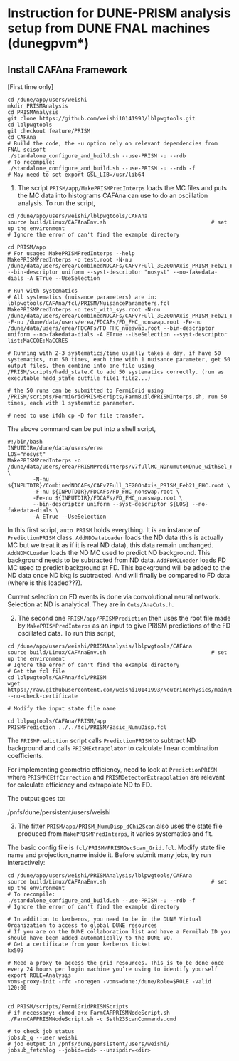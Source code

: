 # Instruction for DUNE-PRISM analysis setup from DUNE FNAL machines (dunegpvm*)


## Install CAFAna Framework

[First time only]

```
cd /dune/app/users/weishi
mkdir PRISMAnalysis
cd PRISMAnalysis
git clone https://github.com/weishi10141993/lblpwgtools.git
cd lblpwgtools
git checkout feature/PRISM
cd CAFAna
# Build the code, the -u option rely on relevant dependencies from FNAL scisoft
./standalone_configure_and_build.sh --use-PRISM -u --rdb
# To recompile:
./standalone_configure_and_build.sh --use-PRISM -u --rdb -f
# May need to set export GSL_LIB=/usr/lib64
```

1. The script ```PRISM/app/MakePRISMPredInterps``` loads the MC files and puts the MC data into histograms CAFAna can use to do an oscillation analysis. To run the script,

```
cd /dune/app/users/weishi/lblpwgtools/CAFAna
source build/Linux/CAFAnaEnv.sh                                 # set up the environment
# Ignore the error of can't find the example directory

cd PRISM/app
# For usage: MakePRISMPredInterps --help
MakePRISMPredInterps -o test.root -N-nu /dune/data/users/erea/CombinedNDCAFs/CAFv7Full_3E20OnAxis_PRISM_Feb21_FHC.root --bin-descriptor uniform --syst-descriptor "nosyst" --no-fakedata-dials -A ETrue --UseSelection

# Run with systematics
# All systematics (nuisance parameters) are in: lblpwgtools/CAFAna/fcl/PRISM/NuisanceParameters.fcl
MakePRISMPredInterps -o test_with_sys.root -N-nu /dune/data/users/erea/CombinedNDCAFs/CAFv7Full_3E20OnAxis_PRISM_Feb21_FHC.root -F-nu /dune/data/users/erea/FDCAFs/FD_FHC_nonswap.root -Fe-nu /dune/data/users/erea/FDCAFs/FD_FHC_nueswap.root --bin-descriptor uniform --no-fakedata-dials -A ETrue --UseSelection --syst-descriptor list:MaCCQE:MaCCRES

# Running with 2-3 systematics/time usually takes a day, if have 50 systematics, run 50 times, each time with 1 nuisance parameter, get 50 output files, then combine into one file using /PRISM/scripts/hadd_state.C to add 50 systematics correctly. (run as executable hadd_state outfile file1 file2...)

# the 50 runs can be submitted to FermiGrid using /PRISM/scripts/FermiGridPRISMScripts/FarmBuildPRISMInterps.sh, run 50 times, each with 1 systematic parameter.

# need to use ifdh cp -D for file transfer,
```

The above command can be put into a shell script,

```
#!/bin/bash
INPUTDIR=/dune/data/users/erea
LOS="nosyst"
MakePRISMPredInterps -o /dune/data/users/erea/PRISMPredInterps/v7fullMC_NDnumutoNDnue_withSel_noEhadVeto_20210811.root \
        -N-nu ${INPUTDIR}/CombinedNDCAFs/CAFv7Full_3E20OnAxis_PRISM_Feb21_FHC.root \
        -F-nu ${INPUTDIR}/FDCAFs/FD_FHC_nonswap.root \
        -Fe-nu ${INPUTDIR}/FDCAFs/FD_FHC_nueswap.root \
        --bin-descriptor uniform --syst-descriptor ${LOS} --no-fakedata-dials \
        -A ETrue --UseSelection
```

In this first script, ```auto PRISM``` holds everything. It is an instance of ```PredictionPRISM``` class. ```AddNDDataLoader``` loads the ND data (this is actually MC but we treat it as if it is real ND data), this data remain unchanged. ```AddNDMCLoader``` loads the ND MC used to predict ND background. This background needs to be subtracted from ND data. ```AddFDMCLoader``` loads FD MC used to predict background at FD. This background will be added to the ND data once ND bkg is subtracted. And will finally be compared to FD data (where is this loaded???).

Current selection on FD events is done via convolutional neural network. Selection at ND is analytical. They are in ```Cuts/AnaCuts.h```.

2. The second one ```PRISM/app/PRISMPrediction``` then uses the root file made by ```MakePRISMPredInterps``` as an input to give PRISM predictions of the FD oscillated data. To run this script,

```
cd /dune/app/users/weishi/PRISMAnalysis/lblpwgtools/CAFAna
source build/Linux/CAFAnaEnv.sh                                 # set up the environment
# Ignore the error of can't find the example directory
# Get the fcl file
cd lblpwgtools/CAFAna/fcl/PRISM
wget https://raw.githubusercontent.com/weishi10141993/NeutrinoPhysics/main/Basic_NumuDisp.fcl --no-check-certificate

# Modify the input state file name

cd lblpwgtools/CAFAna/PRISM/app
PRISMPrediction ../../fcl/PRISM/Basic_NumuDisp.fcl
```

The ```PRISMPrediction``` script calls ```PredictionPRISM``` to subtract ND background and calls ```PRISMExtrapolator``` to calculate linear combination coefficients.

For implementing geometric efficiency, need to look at ```PredictionPRISM``` where ```PRISMMCEffCorrection``` and ```PRISMDetectorExtrapolation``` are relevant for calculate efficiency and extrapolate ND to FD.

The output goes to:

/pnfs/dune/persistent/users/weishi

3. The fitter ```PRISM/app/PRISM_NumuDisp_dChi2Scan``` also uses the state file produced from ```MakePRISMPredInterps```, it varies systematics and fit.

The basic config file is ```fcl/PRISM/PRISMOscScan_Grid.fcl```. Modify state file name and projection_name inside it. Before submit many jobs, try run interactively:

```
cd /dune/app/users/weishi/PRISMAnalysis/lblpwgtools/CAFAna
source build/Linux/CAFAnaEnv.sh                                 # set up the environment
# To recompile:
./standalone_configure_and_build.sh --use-PRISM -u --rdb -f
# Ignore the error of can't find the example directory

# In addition to kerberos, you need to be in the DUNE Virtual Organization to access to global DUNE resources
# If you are on the DUNE collaboration list and have a Fermilab ID you should have been added automatically to the DUNE VO.
# Get a certificate from your kerberos ticket
kx509

# Need a proxy to access the grid resources. This is to be done once every 24 hours per login machine you’re using to identify yourself
export ROLE=Analysis
voms-proxy-init -rfc -noregen -voms=dune:/dune/Role=$ROLE -valid 120:00


cd PRISM/scripts/FermiGridPRISMScripts
# if necessary: chmod a+x FarmCAFPRISMNodeScript.sh
./FarmCAFPRISMNodeScript.sh -c Ssth23ScanCommands.cmd

# to check job status
jobsub_q --user weishi
# job output in /pnfs/dune/persistent/users/weishi/
jobsub_fetchlog --jobid=<id> --unzipdir=<dir>
```

